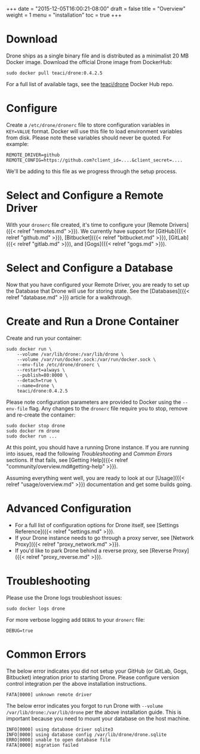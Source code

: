 +++
date = "2015-12-05T16:00:21-08:00"
draft = false
title = "Overview"
weight = 1
menu = "installation"
toc = true
+++

# Download

Drone ships as a single binary file and is distributed as a minimalist 20 MB Docker image. Download the official Drone image from DockerHub:

```
sudo docker pull teaci/drone:0.4.2.5
```

For a full list of available tags, see the [teaci/drone](https://hub.docker.com/r/teaci/drone/) Docker Hub repo.

# Configure

Create a `/etc/drone/dronerc` file to store configuration variables in `KEY=VALUE` format. Docker will use this file to load environment variables from disk. Please note these variables should never be quoted. For example:

```
REMOTE_DRIVER=github
REMOTE_CONFIG=https://github.com?client_id=....&client_secret=....
```

We'll be adding to this file as we progress through the setup process. 

# Select and Configure a Remote Driver

With your `dronerc` file created, it's time to configure your [Remote Drivers] ({{< relref "remotes.md" >}}). We currently have support for [GitHub]({{< relref "github.md" >}}), [Bitbucket]({{< relref "bitbucket.md" >}}), [GitLab]({{< relref "gitlab.md" >}}), and [Gogs]({{< relref "gogs.md" >}}).

# Select and Configure a Database

Now that you have configured your Remote Driver, you are ready to set up the Database that Drone will use for storing state. See the [Databases]({{< relref "database.md" >}}) article for a walkthrough.

# Create and Run a Drone Container

Create and run your container:

```
sudo docker run \
	--volume /var/lib/drone:/var/lib/drone \
	--volume /var/run/docker.sock:/var/run/docker.sock \
	--env-file /etc/drone/dronerc \
	--restart=always \
	--publish=80:8000 \
	--detach=true \
	--name=drone \
	teaci/drone:0.4.2.5
```

Please note configuration parameters are provided to Docker using the `--env-file` flag. Any changes to the `dronerc` file require you to stop, remove and re-create the container:

```
sudo docker stop drone
sudo docker rm drone
sudo docker run ...
```

At this point, you should have a running Drone instance. If you are running into issues, read the following *Troubleshooting* and *Common Errors* sections. If that fails, see [Getting Help]({{< relref "community/overview.md#getting-help" >}}).

Assuming everything went well, you are ready to look at our [Usage]({{< relref "usage/overview.md" >}}) documentation and get some builds going.

# Advanced Configuration

* For a full list of configuration options for Drone itself, see [Settings Reference]({{< relref "settings.md" >}}).
* If your Drone instance needs to go through a proxy server, see [Network Proxy]({{< relref "proxy_network.md" >}}).
* If you'd like to park Drone behind a reverse proxy, see [Reverse Proxy]({{< relref "proxy_reverse.md" >}}).

# Troubleshooting

Please use the Drone logs troubleshoot issues:

```
sudo docker logs drone
```

For more verbose logging add `DEBUG` to your `dronerc` file:

```
DEBUG=true
```

# Common Errors

The below error indicates you did not setup your GitHub (or GitLab, Gogs, Bitbucket) integration prior to starting Drone. Please configure version control integration per the above installation instructions.

```
FATA[0000] unknown remote driver
```

The below error indicates you forgot to run Drone with `--volume /var/lib/drone:/var/lib/drone` per the above installation guide. This is important because you need to mount your database on the host machine.

```
INFO[0000] using database driver sqlite3
INFO[0000] using database config /var/lib/drone/drone.sqlite
ERRO[0000] unable to open database file
FATA[0000] migration failed
```

